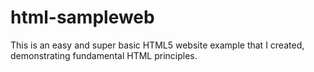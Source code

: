 # html-sampleweb
This is an easy and super basic HTML5 website example that I created, demonstrating fundamental HTML principles.
